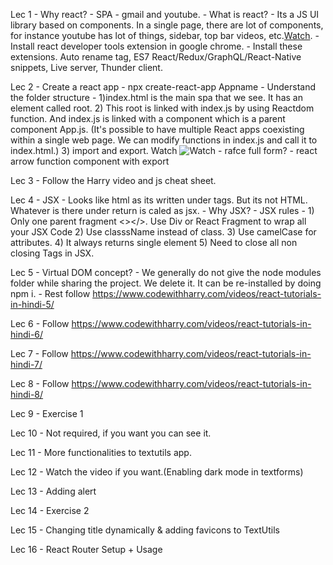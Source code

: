 Lec 1 - Why react? - SPA - gmail and youtube.
      - What is react? - Its a JS UI library based on components. In a single page, there are lot of components, for instance youtube has lot of things, sidebar, top bar videos, etc.[Watch](<Screenshot (123).png>).
      - Install react developer tools extension in google chrome.
      - Install these extensions. Auto rename tag, ES7 React/Redux/GraphQL/React-Native snippets, Live    server, Thunder client.


Lec 2 - Create a react app - npx create-react-app Appname
      - Understand the folder structure - 1)index.html is the main spa that we see. It has an element called root.
                                    2) This root is linked with index.js by using Reactdom function. And index.js is linked with a component which is a parent component App.js. 
                                    (It's possible to have multiple React apps coexisting within a single web page. We can modify functions in index.js and call it to index.html.)
                                    3) import and export.
                                    Watch ![Watch](<Screenshot (124).png>)
       - rafce full form? - react arrow function component with export


Lec 3 - Follow the Harry video and js cheat sheet. 

Lec 4 - JSX - Looks like html as its written under tags. But its not HTML. Whatever is there under return is  caled as jsx.
      - Why JSX?
      - JSX rules - 1) Only one parent fragment <></>. Use Div or React Fragment to wrap all your JSX Code
                    2) Use classsName instead of class. 
                    3) Use camelCase for attributes.
                    4) It always returns single element
                    5) Need to close all non closing Tags in JSX.


Lec 5 - Virtual DOM concept?
      - We generally do not give the node modules folder while sharing the project. We delete it. It can be re-installed by doing npm i.
      - Rest follow https://www.codewithharry.com/videos/react-tutorials-in-hindi-5/


Lec 6 - Follow https://www.codewithharry.com/videos/react-tutorials-in-hindi-6/

Lec 7 - Follow https://www.codewithharry.com/videos/react-tutorials-in-hindi-7/

Lec 8 - Follow https://www.codewithharry.com/videos/react-tutorials-in-hindi-8/

Lec 9 - Exercise 1

Lec 10 - Not required, if you want you can see it.

Lec 11 - More functionalities to textutils app.

Lec 12 - Watch the video if you want.(Enabling dark mode in textforms)

Lec 13 - Adding alert

Lec 14 - Exercise 2

Lec 15 - Changing title dynamically & adding favicons to TextUtils

Lec 16 - React Router Setup + Usage
      